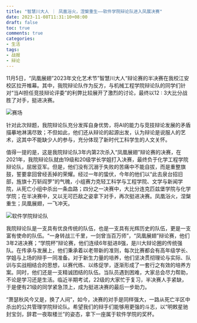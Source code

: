 ```yaml
---
title: "智慧川大人 ｜ 凤凰浴火，涅槃重生——软件学院辩论队进入凤展决赛"
date: 2023-11-08T11:31:10+08:00
draft: false
toc: true
comments: true
categories:
- 生活
tags:
- 战报
- 辩论
---
```



<!--more-->

11月5日，“凤凰展翅”2023年文化艺术节”智慧川大人“辩论赛的半决赛在我校江安校区拉开帷幕。其中，我院辩论队作为反方，与机械工程学院辩论队的同学们针对“当AI担任竞技辩论评委”的利弊比较展开了激烈的讨论，最终以12 : 3大比分战胜了对手，挺进决赛。

![赛场](https://cdn.jsdelivr.net/gh/zzxdyf1314/mycloudimg@master/%E8%B5%9B%E5%9C%BA.jpeg)

针对此次辩题，我院辩论队充分发挥自身优势，将AI的能力与竞技辩论发展的矛盾描摹地淋漓尽致；不但如此，他们还从辩论的起源出发，认为辩论是说服人的艺术，这其中不能缺少人的参与，充分体现了新时代工科学生的人文关怀。

值得一提的是，这是我院辩论队3年内第2次杀入“凤凰展翅”辩论赛的决赛，在2021年，我院辩论队就由19级和20级学长学姐打入决赛，最终负于化学工程学院辩论队，屈居亚军。但是，他们没有沉溺于失败的苦痛中不能自拔，而是重整旗鼓，誓要拿回曾经丢掉的荣耀。经过一年的蛰伏，今年的他们以“此去泉台招旧部，旌旗十万斩阎罗”的气魄，小组赛力克轻工科学与工程学院、文学与新闻学院，从死亡小组中杀出一条血路；四分之一决赛中，大比分连克匹兹堡学院与化学学院；在半决赛中，又以无可匹敌之姿拿下对手，再次挺进决赛。凤凰浴火，涅槃重生；凤凰展翅，一飞冲天。

![软件学院辩论队](https://cdn.jsdelivr.net/gh/zzxdyf1314/mycloudimg@master/image-20231108112705952.png)

我院辩论队是一支具有优良传统的队伍，也是一支具有光辉历史的队伍，更是一支富有使命的队伍。“一身转战三千里，一剑曾当百万师”，“凤凰展翅”辩论赛，他们3年2进决赛；“学院杯”辩论赛，他们连续6年挺进8强，是川大辩论圈的传统强队。在传承与发展上，他们秉承着以老带新的准则，每次比赛都会有高年级学长、学姐与上场的辩手一同准备。对于新生力量的培养，他们坚决贯彻理论与实际、队训与实战相结合的思想，以赛代练、以练促学，逐渐形成了一套行之有效的培养方案。同时，他们还是一支精诚团结的队伍。当队员遇到困难，大家总会尽力帮助，不论是学习还是生活。临近半期考试，22级的大家忙于复习，半决赛人手紧缺，于是便有21级的同学紧急顶上，成为挺进决赛的最后一步助力。

“萧瑟秋风今又是，换了人间”，如今，决赛的对手是同样强大，一路从死亡半区中杀出的公共管理学院辩论队。希望我们的辩手们能够用更强的斗志，以“明敕星驰封宝剑，辞君一夜取楼兰”的姿态，拿下一座属于软件学院的奖杯。
